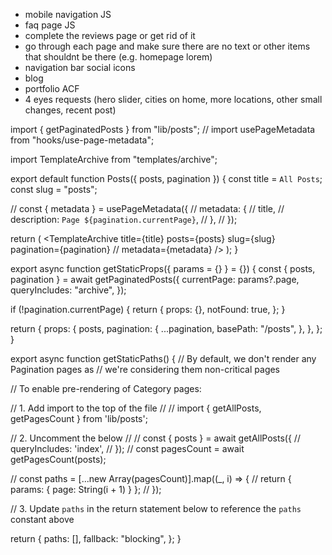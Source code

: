 - mobile navigation JS
- faq page JS
- complete the reviews page or get rid of it
- go through each page and make sure there are no text or other items that shouldnt be there (e.g. homepage lorem)
- navigation bar social icons
- blog
- portfolio ACF
- 4 eyes requests (hero slider, cities on home, more locations, other small changes, recent post)

import { getPaginatedPosts } from "lib/posts";
// import usePageMetadata from "hooks/use-page-metadata";

import TemplateArchive from "templates/archive";

export default function Posts({ posts, pagination }) {
const title = `All Posts`;
const slug = "posts";

// const { metadata } = usePageMetadata({
// metadata: {
// title,
// description: `Page ${pagination.currentPage}`,
// },
// });

return (
<TemplateArchive
title={title}
posts={posts}
slug={slug}
pagination={pagination}
// metadata={metadata}
/>
);
}

export async function getStaticProps({ params = {} } = {}) {
const { posts, pagination } = await getPaginatedPosts({
currentPage: params?.page,
queryIncludes: "archive",
});

if (!pagination.currentPage) {
return {
props: {},
notFound: true,
};
}

return {
props: {
posts,
pagination: {
...pagination,
basePath: "/posts",
},
},
};
}

export async function getStaticPaths() {
// By default, we don't render any Pagination pages as
// we're considering them non-critical pages

// To enable pre-rendering of Category pages:

// 1. Add import to the top of the file
//
// import { getAllPosts, getPagesCount } from 'lib/posts';

// 2. Uncomment the below
//
// const { posts } = await getAllPosts({
// queryIncludes: 'index',
// });
// const pagesCount = await getPagesCount(posts);

// const paths = [...new Array(pagesCount)].map((\_, i) => {
// return { params: { page: String(i + 1) } };
// });

// 3. Update `paths` in the return statement below to reference the `paths` constant above

return {
paths: [],
fallback: "blocking",
};
}

